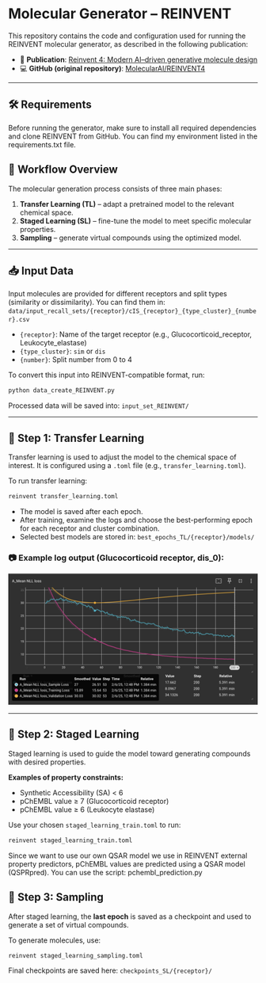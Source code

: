 # Molecular Generator – REINVENT

This repository contains the code and configuration used for running the REINVENT molecular generator, as described in the following publication:

- 📄 **Publication**: [Reinvent 4: Modern AI–driven generative molecule design](https://jcheminf.biomedcentral.com/articles/10.1186/s13321-024-00812-5)  
- 💻 **GitHub (original repository)**: [MolecularAI/REINVENT4](https://github.com/MolecularAI/REINVENT4/tree/main)

---

## 🛠️ Requirements

Before running the generator, make sure to install all required dependencies and clone REINVENT from GitHub. You can find my environment listed in the requirements.txt file.


## 🧪 Workflow Overview

The molecular generation process consists of three main phases:

1. **Transfer Learning (TL)** – adapt a pretrained model to the relevant chemical space.
2. **Staged Learning (SL)** – fine-tune the model to meet specific molecular properties.
3. **Sampling** – generate virtual compounds using the optimized model.

---

## 📥 Input Data

Input molecules are provided for different receptors and split types (similarity or dissimilarity). You can find them in: `data/input_recall_sets/{receptor}/cIS_{receptor}_{type_cluster}_{number}.csv`


- `{receptor}`: Name of the target receptor (e.g., Glucocorticoid_receptor, Leukocyte_elastase)
- `{type_cluster}`: `sim` or `dis`
- `{number}`: Split number from 0 to 4

To convert this input into REINVENT-compatible format, run:

```bash
python data_create_REINVENT.py
```
Processed data will be saved into: `input_set_REINVENT/`

---
## 🔁 Step 1: Transfer Learning

Transfer learning is used to adjust the model to the chemical space of interest. It is configured using a `.toml` file (e.g., `transfer_learning.toml`).

To run transfer learning:

```bash
reinvent transfer_learning.toml
```

- The model is saved after each epoch.
- After training, examine the logs and choose the best-performing epoch for each receptor and cluster combination.
- Selected best models are stored in: `best_epochs_TL/{receptor}/models/`

### 📷 Example log output (Glucocorticoid receptor, dis_0):


![the output log to Glucocorticoid dis_0](best_epochs_TL/Glucocorticoid_receptor/logs/dis_0/best_epoch_dis_0.png)

---

## 🧠 Step 2: Staged Learning

Staged learning is used to guide the model toward generating compounds with desired properties.

**Examples of property constraints:**

- Synthetic Accessibility (SA) < 6
- pChEMBL value ≥ 7 (Glucocorticoid receptor)
- pChEMBL value ≥ 6 (Leukocyte elastase)

Use your chosen `staged_learning_train.toml` to run:

```bash
reinvent staged_learning_train.toml
```

Since we want to use our own QSAR model we use in REINVENT external property predictors, pChEMBL values are predicted using a QSAR model (QSPRpred). You can use the script: pchembl_prediction.py

## 🌱 Step 3: Sampling

After staged learning, the **last epoch** is saved as a checkpoint and used to generate a set of virtual compounds.

To generate molecules, use:

```bash
reinvent staged_learning_sampling.toml
```

Final checkpoints are saved here: `checkpoints_SL/{receptor}/`

